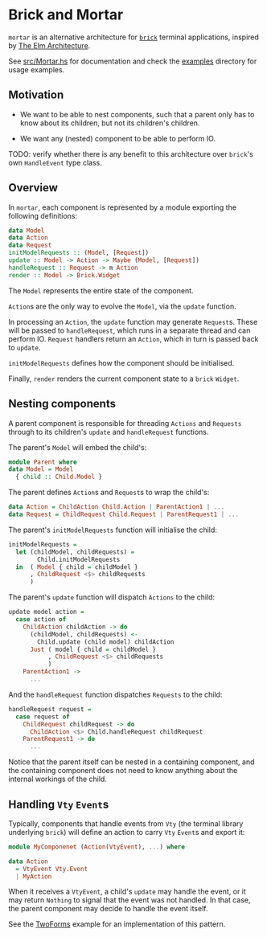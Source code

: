 # Brick and Mortar

`mortar` is an alternative architecture for [`brick`][brick] terminal
applications, inspired by [The Elm Architecture][the elm architecture].

See [src/Mortar.hs](/src/Mortar.hs) for documentation and check the
[examples](/examples) directory for usage examples.


## Motivation

* We want to be able to nest components, such that a parent only has to know
  about its children, but not its children's children.

* We want any (nested) component to be able to perform IO.

TODO: verify whether there is any benefit to this architecture over `brick`'s
own `HandleEvent` type class.


## Overview

In `mortar`, each component is represented by a module exporting the following
definitions:

```haskell
data Model
data Action
data Request
initModelRequests :: (Model, [Request])
update :: Model -> Action -> Maybe (Model, [Request])
handleRequest :: Request -> m Action
render :: Model -> Brick.Widget
```

The `Model` represents the entire state of the component.

`Action`s are the only way to evolve the `Model`, via the `update` function.

In processing an `Action`, the `update` function may generate `Request`s. These
will be passed to `handleRequest`, which runs in a separate thread and can
perform IO. `Request` handlers return an `Action`, which in turn is passed back
to `update`.

`initModelRequests` defines how the component should be initialised.

Finally, `render` renders the current component state to a `brick` `Widget`.


## Nesting components

A parent component is responsible for threading `Actions` and `Requests` through
to its children's `update` and `handleRequest` functions.

The parent's `Model` will embed the child's:

```haskell
module Parent where
data Model = Model
  { child :: Child.Model }
```

The parent defines `Action`s and `Request`s to wrap the child's:

```haskell
data Action = ChildAction Child.Action | ParentAction1 | ...
data Request = ChildRequest Child.Request | ParentRequest1 | ...
```

The parent's `initModelRequests` function will initialise the child:

```haskell
initModelRequests =
  let (childModel, childRequests) =
        Child.initModelRequests
  in  ( Model { child = childModel }
      , ChildRequest <$> childRequests
      )
```

The parent's `update` function will dispatch `Actions` to the child:

```haskell
update model action =
  case action of
    ChildAction childAction -> do
      (childModel, childRequests) <-
        Child.update (child model) childAction
      Just ( model { child = childModel }
           , ChildRequest <$> childRequests
           )
    ParentAction1 ->
      ...
```

And the `handleRequest` function dispatches `Requests` to the child:

```haskell
handleRequest request =
  case request of
    ChildRequest childRequest -> do
      ChildAction <$> Child.handleRequest childRequest
    ParentRequest1 -> do
      ...
```

Notice that the parent itself can be nested in a containing component, and the
containing component does not need to know anything about the internal workings
of the child.


## Handling `Vty` `Event`s

Typically, components that handle events from `Vty` (the terminal library
underlying `brick`) will define an action to carry `Vty` `Event`s and export it:

```haskell
module MyComponenet (Action(VtyEvent), ...) where

data Action
  = VtyEvent Vty.Event
  | MyAction
```

When it receives a `VtyEvent`, a child's `update` may handle the event, or it
may return `Nothing` to signal that the event was not handled. In that case, the
parent component may decide to handle the event itself.

See the [TwoForms](/examples/TwoForms) example for an implementation of this
pattern.

[brick]: https://github.com/jtdaugherty/brick
[the elm architecture]: https://github.com/evancz/elm-architecture-tutorial
